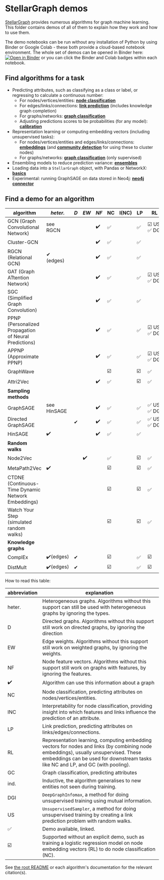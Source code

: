 # StellarGraph demos


[StellarGraph](https://github.com/stellargraph/stellargraph) provides numerous algorithms for graph machine learning. This folder contains demos of all of them to explain how they work and how to use them.

The demo notebooks can be run without any installation of Python by using Binder or Google Colab - these both provide a cloud-based notebook environment.  The whole set of demos can be opened in Binder here: [![Open in Binder](https://mybinder.org/badge_logo.svg)](https://mybinder.org/v2/gh/stellargraph/stellargraph/master?urlpath=lab/tree/demos/README.md) or you can click the Binder and Colab badges within each notebook.

## Find algorithms for a task

- Predicting attributes, such as classifying as a class or label, or regressing to calculate a continuous number:
  - For nodes/vertices/entities: [**node classification**](./node-classification)
  - For edges/links/connections: [**link prediction**](./link-prediction) (includes knowledge graph completion)
  - For graphs/networks: [**graph classification**](./graph-classification)
  - Adjusting predictions scores to be probabilities (for any model): [**calibration**](./calibration)
- Representation learning or computing embedding vectors (including unsupervised tasks):
  - For nodes/vertices/entities and edges/links/connections: [**embeddings**](./embeddings) (and [**community detection**](./community_detection) for using these to cluster nodes)
  - For graphs/networks: [**graph classification**](./graph-classification) (only supervised)
- Ensembling models to reduce prediction variance: [**ensembles**](./ensembles)
- Loading data into a `StellarGraph` object, with Pandas or NetworkX: [**basics**](./basics)
- Experimental: running GraphSAGE on data stored in Neo4j: [**neo4j connector**](./connector/neo4j)

## Find a demo for an algorithm

| algorithm                                             | *heter.*    | *D* | *EW* | *NF* | NC | I(NC) | LP | RL                     | ind.            | GC |
|-------------------------------------------------------|-------------|-----|------|------|----|-------|----|------------------------|-----------------|----|
| GCN (Graph Convolutional Network)                     | see RGCN    |     |      | ✔️    | ✅ |       | ✅ | ☑&nbsp;US ✅&nbsp;DGI  | see Cluster-GCN | ✅ |
| Cluster-GCN                                           |             |     |      | ✔️    | ✅ |       | ✅ |                        | ☑️               |    |
| RGCN (Relational GCN)                                 | ✔ (edges)️   |     |      | ✔️    | ✅ |       | ✅ |                        |                 |    |
| GAT (Graph ATtention Network)                         |             |     |      | ✔️    | ✅ |       | ✅ | ☑&nbsp;US ✅&nbsp;DGI  |                 |    |
| SGC (Simplified Graph Convolution)                    |             |     |      | ✔️    | ✅ |       | ✅ |                        |                 |    |
| PPNP (Personalized Propagation of Neural Predictions) |             |     |      | ✔️    | ✅ |       | ✅ | ☑&nbsp;US ✅&nbsp;DGI  |                 |    |
| APPNP (Approximate PPNP)                              |             |     |      | ✔️    | ✅ |       | ✅ | ☑&nbsp;US ✅&nbsp;DGI  |                 |    |
| GraphWave                                             |             |     |      |      | ☑️  |       | ☑️  | ✅                     |                 |    |
| Attri2Vec                                             |             |     |      | ✔️    | ✅️ |       | ☑️  | ✅                     |                 |    |
| **Sampling methods**                                  |             |     |      |      |    |       |    |                        |                 |    |
| GraphSAGE                                             | see HinSAGE |     |      | ✔️    | ✅ |       | ✅ | ✅&nbsp;US ✅&nbsp;DGI | ✅              |    |
| Directed GraphSAGE                                    |             | ✔   |      | ✔️    | ✅ |       | ✅ | ✅&nbsp;US ✅&nbsp;DGI | ✅              |    |
| HinSAGE                                               | ✔️           |     |      | ✔️    | ✅ |       | ✅ |                        | ✅              |    |
| **Random walks**                                      |             |     |      |      |    |       |    |                        |                 |    |
| Node2Vec                                              |             |     | ✔️    |      | ✅️ |       | ☑️  | ✅                     |                 |    |
| MetaPath2Vec                                          | ✔️           |     |      |      | ☑️  |       | ☑️  | ✅                     |                 |    |
| CTDNE (Continuous-Time Dynamic Network Embeddings)    |             |     |      |      | ☑️  |       | ☑️  | ✅                     |                 |    |
| Watch Your Step (simulated random walks)              |             |     |      |      | ☑️  |       | ☑️  | ✅                     |                 |    |
| **Knowledge graphs**                                  |             |     |      |      |    |       |    |                        |                 |    |
| ComplEx                                               | ✔️(edges)    | ✔   |      |      | ☑️  |       | ✅ | ☑️                      |                 |    |
| DistMult                                              | ✔️(edges)    | ✔   |      |      | ☑️  |       | ✅ | ☑️                      |                 |    |

How to read this table:

| abbreviation | explanation |
|---|---|
| heter. | Heterogeneous graphs. Algorithms without this support can still be used with heterogeneous graphs by ignoring the types. |
| D | Directed graphs. Algorithms without this support still work on directed graphs, by ignoring the direction |
| EW | Edge weights. Algorithms without this support still work on weighted graphs, by ignoring the weights. |
| NF | Node feature vectors. Algorithms without this support still work on graphs with features, by ignoring the features. |
| ✔️ | Algorithm can use this information about a graph |
| NC | Node classification, predicting attributes on nodes/vertices/entities. |
| INC | Interpretability for node classification, providing insight into which features and links influence the prediction of an attribute. |
| LP | Link prediction, predicting attributes on links/edges/connections. |
| RL | Representation learning, computing embedding vectors for nodes and links (by combining node embeddings), usually unsupervised. These embeddings can be used for downstream tasks like NC and LP, and GC (with pooling). |
| GC | Graph classification, predicting attributes |
| ind. | Inductive, the algorithm generalises to new entities not seen during training. |
| DGI | `DeepGraphInfomax`, a method for doing unsupervised training using mutual information. |
| US | `UnsupervisedSampler`, a method for doing unsupervised training by creating a link prediction problem with random walks. |
| ✅ | Demo available, linked. |
| ☑️ | Supported without an explicit demo, such as training a logistic regression model on node embedding vectors (RL) to do node classification (NC). |

See [the root README](../README.md) or each algorithm's documentation for the relevant citation(s).
